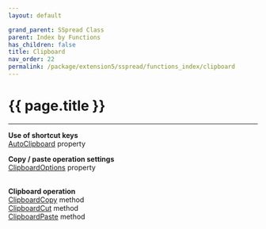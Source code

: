 ```yaml
---
layout: default

grand_parent: SSpread Class
parent: Index by Functions
has_children: false
title: Clipboard
nav_order: 22
permalink: /package/extension5/sspread/functions_index/clipboard
---
```

# {{ page.title }}
---

**Use of shortcut keys**<br>
[AutoClipboard](/package/extension5/sspread/properties/autoclipboard) property<br>

**Copy / paste operation settings**<br>
[ClipboardOptions](/package/extension5/sspread/properties/clipboardoptions) property<br><br>

**Clipboard operation**<br>
[ClipboardCopy](/package/extension5/sspread/methods/clipboardcopy) method<br>
[ClipboardCut](/package/extension5/sspread/methods/clipboardcut) method<br>
[ClipboardPaste](/package/extension5/sspread/methods/clipboardpaste) method<br><br>